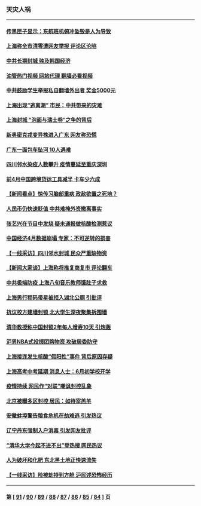 ### 天灾人祸
---
#### [传黑匣子显示：东航班机俯冲坠毁是人为导致](../../pages/ncid280/n13739368.md?05180445) 
#### [上海称全市清零遭网友举报 评论区沦陷](../../pages/ncid280/n13739174.md?05180445) 
#### [中共长期封城 殃及韩国经济](../../pages/ncid280/n13739351.md?05180445) 
#### [油管热门视频 网站代理 翻墙必看视频](http://209.222.30.114:81/youtube.html?05180445)
#### [中共鼓励学生举报私自翻墙外出者 奖金5000元](../../pages/ncid280/n13739345.md?05180445) 
#### [上海出现“逃离潮” 市民：中共带来的灾难](../../pages/ncid280/n13739175.md?05180445) 
#### [上海封城 “泡面与瑞士卷”之争的背后](../../pages/ncid280/n13739058.md?05180445) 
#### [新奥密克戎变异株进入广东 网友称恐慌](../../pages/ncid280/n13739150.md?05180445) 
#### [广东一面包车坠河 10人遇难](../../pages/ncid280/n13739148.md?05180445) 
#### [四川邻水染疫人数攀升 疫情蔓延至重庆深圳](../../pages/ncid280/n13739002.md?05180445) 
#### [前4月中国跨境货运工具减半 卡车少六成](../../pages/ncid280/n13738983.md?05180445) 
#### [【新闻看点】惊传习脑部重病 政敌欲置之死地？](../../pages/ncid280/n13738763.md?05180445) 
#### [人民币仍快速贬值 中共难掩外资撤离事实](../../pages/ncid280/n13738925.md?05180445) 
#### [张艺兴在节目中发烧 疑未通报做核酸检测惹议](../../pages/ncid280/n13738712.md?05180445) 
#### [中国经济4月数据崩塌 专家：不可逆转的损害](../../pages/ncid280/n13738442.md?05180445) 
#### [【一线采访】四川邻水封城 民众严重缺物资](../../pages/ncid280/n13738476.md?05180445) 
#### [【新闻大家谈】上海称将推复商复市 评论翻车](../../pages/ncid280/n13738541.md?05180445) 
#### [中共极端防疫 上海八旬音乐教师饿肚子求救](../../pages/ncid280/n13738037.md?05180445) 
#### [上海男行程码带星被拒入湖北公厕 引批评](../../pages/ncid280/n13738407.md?05180445) 
#### [抗议校方建墙封锁 北大学生深夜聚集拆围墙](../../pages/ncid280/n13738065.md?05180445) 
#### [清华教授称中国封锁2年每人增寿10天 引炮轰](../../pages/ncid280/n13738102.md?05180445) 
#### [沪男NBA式投掷团购物资 攻破居委防守](../../pages/ncid280/n13737933.md?05180445) 
#### [上海接连发生核酸“假阳性”事件 背后原因存疑](../../pages/ncid280/n13737818.md?05180445) 
#### [上海高考中考延期 消息人士：6月初学校开学](../../pages/ncid280/n13737805.md?05180445) 
#### [疫情持续 网民作“对联”嘲讽封控乱象](../../pages/ncid280/n13737182.md?05180445) 
#### [北京被曝多区封控 居民：如待宰羔羊](../../pages/ncid280/n13735980.md?05180445) 
#### [安徽蚌埠警告粮食危机在劫难逃 引发热议](../../pages/ncid280/n13736542.md?05180445) 
#### [辽宁丹东强制入户消毒 引发网友批评](../../pages/ncid280/n13736792.md?05180445) 
#### [“清华大学今起不进不出”登热搜 网民热议](../../pages/ncid280/n13736755.md?05180445) 
#### [人为破坏和化肥 东北黑土地正快速流失](../../pages/ncid280/n13736483.md?05180445) 
#### [【一线采访】险被劫持到方舱 沪民述恐怖经历](../../pages/ncid280/n13735476.md?05180445) 

---
#### 第 [ [91](./91.md?05180445) / [90](./90.md?05180445) / [89](./89.md?05180445) / [88](./88.md?05180445) / [87](./87.md?05180445) / [86](./86.md?05180445) / [85](./85.md?05180445) / [84](./84.md?05180445) ] 页
